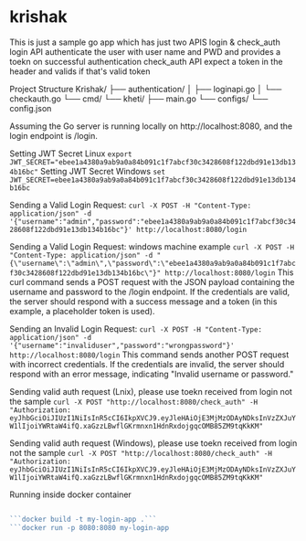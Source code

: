 # krishak
This is just a sample go app which has just two APIS login & check_auth
login API authenticate the user with user name and PWD and provides a toekn on successful authentication 
check_auth API expect a token in the header and valids if that's valid token

Project Structure
Krishak/
├── authentication/
│   ├── loginapi.go
│   └── checkauth.go
└── cmd/
    └── kheti/
        ├── main.go
        └── configs/
            └── config.json

Assuming the Go server is running locally on http://localhost:8080, and the login endpoint is /login.

Setting JWT Secret Linux
```export JWT_SECRET="ebee1a4380a9ab9a0a84b091c1f7abcf30c3428608f122dbd91e13db134b16bc"```
Setting JWT Secret Windows
```set JWT_SECRET=ebee1a4380a9ab9a0a84b091c1f7abcf30c3428608f122dbd91e13db134b16bc``` 

Sending a Valid Login Request:
```curl -X POST -H "Content-Type: application/json" -d '{"username":"admin","password":"ebee1a4380a9ab9a0a84b091c1f7abcf30c3428608f122dbd91e13db134b16bc"}' http://localhost:8080/login```

Sending a Valid Login Request: windows machine example
```curl -X POST -H "Content-Type: application/json" -d "{\"username\":\"admin\",\"password\":\"ebee1a4380a9ab9a0a84b091c1f7abcf30c3428608f122dbd91e13db134b16bc\"}" http://localhost:8080/login```
This curl command sends a POST request with the JSON payload containing the username and password to the /login endpoint. If the credentials are valid, the server should respond with a success message and a token (in this example, a placeholder token is used).

Sending an Invalid Login Request:
```curl -X POST -H "Content-Type: application/json" -d '{"username":"invaliduser","password":"wrongpassword"}' http://localhost:8080/login```
This command sends another POST request with incorrect credentials. If the credentials are invalid, the server should respond with an error message, indicating "Invalid username or password."


Sending valid auth request (Lnix), please use toekn received from login not the sample 
```curl -X POST "http://localhost:8080/check_auth" -H "Authorization: eyJhbGciOiJIUzI1NiIsInR5cCI6IkpXVCJ9.eyJleHAiOjE3MjMzODAyNDksInVzZXJuYW1lIjoiYWRtaW4ifQ.xaGzzLBwflGKrmnxn1HdnRxdojgqcOMB85ZM9tqKkKM"```

Sending valid auth request (Windows), please use toekn received from login not the sample
```curl -X POST "http://localhost:8080/check_auth" -H "Authorization: eyJhbGciOiJIUzI1NiIsInR5cCI6IkpXVCJ9.eyJleHAiOjE3MjMzODAyNDksInVzZXJuYW1lIjoiYWRtaW4ifQ.xaGzzLBwflGKrmnxn1HdnRxdojgqcOMB85ZM9tqKkKM"```

Running inside docker container
```go build -o myapp krishak.tech/kheti/cmd/kheti

```docker build -t my-login-app .```
```docker run -p 8080:8080 my-login-app

